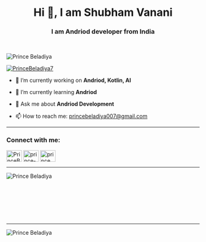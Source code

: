 <h1 align="center">Hi 👋, I am Shubham Vanani</h1>
<h3 align="center">I am Andriod developer from India</h3>

<br />
<p align="left"> <img src="https://komarev.com/ghpvc/?username=PrinceBeladiya&label=Profile%20views&color=0e75b6&style=flat" alt="Prince Beladiya" /> </p>

<p align="left"> <a href="https://twitter.com/PrinceBeladiya7" target="blank"><img src="https://img.shields.io/twitter/follow/PrinceBeladiya7?logo=twitter&style=for-the-badge" alt="PrinceBeladiya7" /></a> </p>

- 🔭 I’m currently working on **Andriod, Kotlin, AI**

- 🌱 I’m currently learning **Andriod**

- 💬 Ask me about **Andriod Development**

- 📫 How to reach me: princebeladiya007@gmail.com

<hr>

<h3 align="left">Connect with me:</h3>
<p align="left">
<a href="https://twitter.com/PrinceBeladiya7" target="blank"><img align="center" src="https://raw.githubusercontent.com/rahuldkjain/github-profile-readme-generator/master/src/images/icons/Social/twitter.svg" alt="PrinceBeladiya7" height="30" width="40" /></a>
<a href="https://linkedin.com/in/prince-beladiya-3669a1241" target="blank"><img align="center" src="https://raw.githubusercontent.com/rahuldkjain/github-profile-readme-generator/master/src/images/icons/Social/linked-in-alt.svg" alt="prince-beladiya-3669a1241" height="30" width="40" /></a> 
<a href="https://instagram.com/prince_beladiya" target="blank"><img align="center" src="https://raw.githubusercontent.com/rahuldkjain/github-profile-readme-generator/master/src/images/icons/Social/instagram.svg" alt="prince_beladiya" height="30" width="40" /></a>
</p>

<hr>

<p><img align="left" src="https://github-readme-stats.vercel.app/api/top-langs?username=PrinceBeladiya&show_icons=true&locale=en&layout=compact" alt="Prince Beladiya" /></p>

<br /><br /><br /><br /><br /><br /><br />
<hr>

<p>&nbsp;<img align="left" src="https://github-readme-stats.vercel.app/api?username=PrinceBeladiya&show_icons=true&locale=en" alt="Prince Beladiya" /></p>
